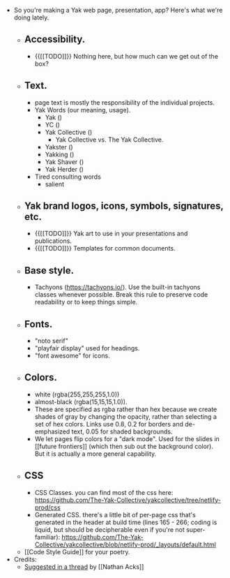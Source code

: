 - So you're making a Yak web page, presentation, app? Here's what we're doing lately.  
    - ## Accessibility. 
        - {{[[TODO]]}} Nothing here, but how much can we get out of the box? 
    - ## Text. 
        - page text is mostly the responsibility of the individual projects.
        - Yak Words (our meaning, usage). 
            - Yak ()
            - YC ()
            - Yak Collective ()
                - Yak Collective vs. The Yak Collective. 
            - Yakster ()
            - Yakking ()
            - Yak Shaver ()
            - Yak Herder ()
        -  Tired consulting words 
            - salient 
    - ## Yak brand logos, icons, symbols, signatures, etc. 
        - {{[[TODO]]}} Yak art to use in your presentations and publications. 
        - {{[[TODO]]}} Templates for common documents. 
    - ## Base style. 
        - Tachyons (https://tachyons.io/). Use the built-in tachyons classes whenever possible. Break this rule to preserve code readability or to keep things simple.
    - ## Fonts. 
        - "noto serif"
        - "playfair display" used for headings. 
        - "font awesome" for icons.
    - ## Colors. 
        - white (rgba(255,255,255,1.0)) 
        - almost-black (rgba(15,15,15,1.0)). 
        - These are specified as rgba rather than hex because we create shades of gray by changing the opacity, rather than selecting a set of hex colors. Links use 0.8, 0.2 for borders and de-emphasized text, 0.05 for shaded backgrounds. 
        - We let pages flip colors for a "dark mode". Used for the slides in [[future frontiers]] (which then sub out the background color). But it is actually a more general capability.
    - ## CSS
        - CSS Classes. you can find most of the css here: https://github.com/The-Yak-Collective/yakcollective/tree/netlify-prod/css 
        - Generated CSS. there's a little bit of per-page css that's generated in the header at build time (lines 165 - 266; coding is liquid, but should be decipherable even if you're not super-familiar): https://github.com/The-Yak-Collective/yakcollective/blob/netlify-prod/_layouts/default.html
    - [[Code Style Guide]] for your poetry. 
- Credits: 
    - [Suggested in a thread](https://discord.com/channels/692111190851059762/739204942417494047/806728634307838002) by [[Nathan Acks]]
